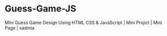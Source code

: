 # Guess-Game-JS
Mini Guess Game Design Using HTML CSS &amp; JavaScript | Mini Projict | Mini Page | sadmia
